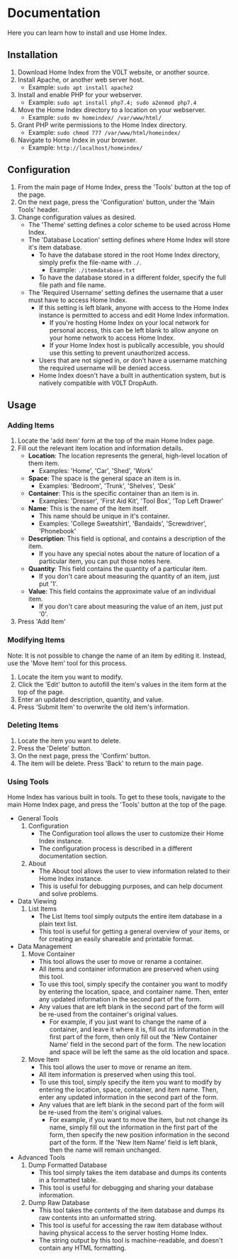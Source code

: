 # Documentation

Here you can learn how to install and use Home Index.


## Installation

1. Download Home Index from the V0LT website, or another source.
2. Install Apache, or another web server host.
    - Example: `sudo apt install apache2`
3. Install and enable PHP for your webserver.
    - Example: `sudo apt install php7.4; sudo a2enmod php7.4`
4. Move the Home Index directory to a location on your webserver.
    - Example: `sudo mv homeindex/ /var/www/html/`
5. Grant PHP write permissions to the Home Index directory.
    - Example: `sudo chmod 777 /var/www/html/homeindex/`
6. Navigate to Home Index in your browser.
    - Example: `http://localhost/homeindex/`


## Configuration

1. From the main page of Home Index, press the 'Tools' button at the top of the page.
2. On the next page, press the 'Configuration' button, under the 'Main Tools' header.
3. Change configuration values as desired.
    - The 'Theme' setting defines a color scheme to be used across Home Index.
    - The 'Database Location' setting defines where Home Index will store it's item database.
        - To have the database stored in the root Home Index directory, simply prefix the file-name with `./`.
            - Example: `./itemdatabase.txt`
        - To have the database stored in a different folder, specify the full file path and file name.
    - The 'Required Username' setting defines the username that a user must have to access Home Index.
        - If this setting is left blank, anyone with access to the Home Index instance is permitted to access and edit Home Index information.
            - If you're hosting Home Index on your local network for personal access, this can be left blank to allow anyone on your home network to access Home Index.
            - If your Home Index host is publically accessible, you should use this setting to prevent unauthorized access.
        - Users that are not signed in, or don't have a username matching the required username will be denied access.
        - Home Index doesn't have a built in authentication system, but is natively compatible with V0LT DropAuth.


## Usage

### Adding Items

1. Locate the 'add item' form at the top of the main Home Index page.
2. Fill out the relevant item location and information details.
    - **Location**: The location represents the general, high-level location of them item.
        - Examples: 'Home', 'Car', 'Shed', 'Work'
    - **Space**: The space is the general space an item is in.
        - Examples: 'Bedroom', 'Trunk', 'Shelves', 'Desk'
    - **Container**: This is the specific container than an item is in.
        - Examples: 'Dresser', 'First Aid Kit', 'Tool Box', 'Top Left Drawer'
    - **Name**: This is the name of the item itself.
        - This name should be unique in it's container.
        - Examples: 'College Sweatshirt', 'Bandaids', 'Screwdriver', 'Phonebook'
    - **Description**: This field is optional, and contains a description of the item.
        - If you have any special notes about the nature of location of a particular item, you can put those notes here.
    - **Quantity**: This field contains the quantity of a particular item.
        - If you don't care about measuring the quantity of an item, just put '1'.
    - **Value**: This field contains the approximate value of an individual item.
        - If you don't care about measuring the value of an item, just put '0'.
3. Press 'Add Item'


### Modifying Items

Note: It is not possible to change the name of an item by editing it. Instead, use the 'Move Item' tool for this process.

1. Locate the item you want to modify.
2. Click the 'Edit' button to autofill the item's values in the item form at the top of the page.
3. Enter an updated description, quantity, and value.
4. Press 'Submit Item' to overwrite the old item's information.


### Deleting Items

1. Locate the item you want to delete.
2. Press the 'Delete' button.
3. On the next page, press the 'Confirm' button.
4. The item will be delete. Press 'Back' to return to the main page.


### Using Tools

Home Index has various built in tools. To get to these tools, navigate to the main Home Index page, and press the 'Tools' button at the top of the page.

- General Tools
    1. Configuration
        - The Configuration tool allows the user to customize their Home Index instance.
        - The configuration process is described in a different documentation section.
    2. About
        - The About tool allows the user to view information related to their Home Index instance.
        - This is useful for debugging purposes, and can help document and solve problems.
- Data Viewing
    1. List Items
        - The List Items tool simply outputs the entire item database in a plain text list.
        - This tool is useful for getting a general overview of your items, or for creating an easily shareable and printable format.
- Data Management
    1. Move Container
        - This tool allows the user to move or rename a container.
        - All items and container information are preserved when using this tool.
        - To use this tool, simply specify the container you want to modify by entering the location, space, and container name. Then, enter any updated information in the second part of the form.
        - Any values that are left blank in the second part of the form will be re-used from the container's original values.
            - For example, if you just want to change the name of a container, and leave it where it is, fill out its information in the first part of the form, then only fill out the 'New Container Name' field in the second part of the form. The new location and space will be left the same as the old location and space.
    2. Move Item
        - This tool allows the user to move or rename an item.
        - All item information is preserved when using this tool.
        - To use this tool, simply specify the item you want to modify by entering the location, space, container, and item name. Then, enter any updated information in the second part of the form.
        - Any values that are left blank in the second part of the form will be re-used from the item's original values.
            - For example, if you want to move the item, but not change its name, simply fill out the information in the first part of the form, then specify the new position information in the second part of the form. If the 'New Item Name' field is left blank, then the name will remain unchanged.
- Advanced Tools
    1. Dump Formatted Database
        - This tool simply takes the item database and dumps its contents in a formatted table.
        - This tool is useful for debugging and sharing your database information.
    2. Dump Raw Database
        - This tool takes the contents of the item database and dumps its raw contents into an unformatted string.
        - This tool is useful for accessing the raw item database without having physical access to the server hosting Home Index.
        - The string output by this tool is machine-readable, and doesn't contain any HTML formatting.
